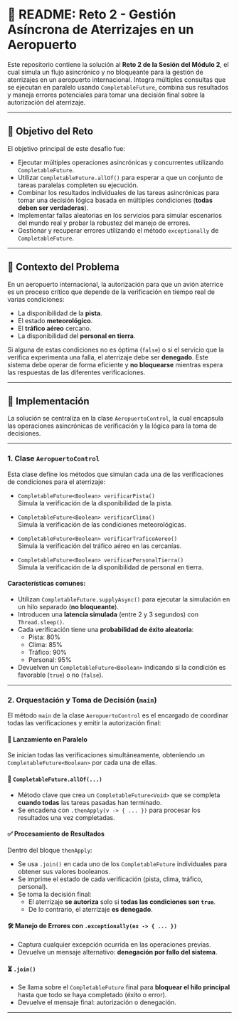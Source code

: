 # 📄 README: Reto 2 - Gestión Asíncrona de Aterrizajes en un Aeropuerto

Este repositorio contiene la solución al **Reto 2 de la Sesión del Módulo 2**, el cual simula un flujo asincrónico y no bloqueante para la gestión de aterrizajes en un aeropuerto internacional. Integra múltiples consultas que se ejecutan en paralelo usando `CompletableFuture`, combina sus resultados y maneja errores potenciales para tomar una decisión final sobre la autorización del aterrizaje.

---

## 🎯 Objetivo del Reto

El objetivo principal de este desafío fue:

- Ejecutar múltiples operaciones asincrónicas y concurrentes utilizando `CompletableFuture`.
- Utilizar `CompletableFuture.allOf()` para esperar a que un conjunto de tareas paralelas completen su ejecución.
- Combinar los resultados individuales de las tareas asincrónicas para tomar una decisión lógica basada en múltiples condiciones (**todas deben ser verdaderas**).
- Implementar fallas aleatorias en los servicios para simular escenarios del mundo real y probar la robustez del manejo de errores.
- Gestionar y recuperar errores utilizando el método `exceptionally` de `CompletableFuture`.

---

## 🧠 Contexto del Problema

En un aeropuerto internacional, la autorización para que un avión aterrice es un proceso crítico que depende de la verificación en tiempo real de varias condiciones:

- La disponibilidad de la **pista**.
- El estado **meteorológico**.
- El **tráfico aéreo** cercano.
- La disponibilidad del **personal en tierra**.

Si alguna de estas condiciones no es óptima (`false`) o si el servicio que la verifica experimenta una falla, el aterrizaje debe ser **denegado**. Este sistema debe operar de forma eficiente y **no bloquearse** mientras espera las respuestas de las diferentes verificaciones.

---

## 📝 Implementación

La solución se centraliza en la clase `AeropuertoControl`, la cual encapsula las operaciones asincrónicas de verificación y la lógica para la toma de decisiones.

---

### 1. Clase `AeropuertoControl`

Esta clase define los métodos que simulan cada una de las verificaciones de condiciones para el aterrizaje:

- `CompletableFuture<Boolean> verificarPista()`  
  Simula la verificación de la disponibilidad de la pista.

- `CompletableFuture<Boolean> verificarClima()`  
  Simula la verificación de las condiciones meteorológicas.

- `CompletableFuture<Boolean> verificarTraficoAereo()`  
  Simula la verificación del tráfico aéreo en las cercanías.

- `CompletableFuture<Boolean> verificarPersonalTierra()`  
  Simula la verificación de la disponibilidad de personal en tierra.

#### Características comunes:

- Utilizan `CompletableFuture.supplyAsync()` para ejecutar la simulación en un hilo separado (**no bloqueante**).
- Introducen una **latencia simulada** (entre 2 y 3 segundos) con `Thread.sleep()`.
- Cada verificación tiene una **probabilidad de éxito aleatoria**:
  - Pista: 80%
  - Clima: 85%
  - Tráfico: 90%
  - Personal: 95%
- Devuelven un `CompletableFuture<Boolean>` indicando si la condición es favorable (`true`) o no (`false`).

---

### 2. Orquestación y Toma de Decisión (`main`)

El método `main` de la clase `AeropuertoControl` es el encargado de coordinar todas las verificaciones y emitir la autorización final:

#### 🔁 Lanzamiento en Paralelo

Se inician todas las verificaciones simultáneamente, obteniendo un `CompletableFuture<Boolean>` por cada una de ellas.

#### 🧩 `CompletableFuture.allOf(...)`

- Método clave que crea un `CompletableFuture<Void>` que se completa **cuando todas** las tareas pasadas han terminado.
- Se encadena con `.thenApply(v -> { ... })` para procesar los resultados una vez completadas.

#### ✅ Procesamiento de Resultados

Dentro del bloque `thenApply`:

- Se usa `.join()` en cada uno de los `CompletableFuture` individuales para obtener sus valores booleanos.
- Se imprime el estado de cada verificación (pista, clima, tráfico, personal).
- Se toma la decisión final:
  - El aterrizaje **se autoriza** solo si **todas las condiciones son `true`**.
  - De lo contrario, el aterrizaje **es denegado**.

#### 🛠️ Manejo de Errores con `.exceptionally(ex -> { ... })`

- Captura cualquier excepción ocurrida en las operaciones previas.
- Devuelve un mensaje alternativo: **denegación por fallo del sistema**.

#### ⏳ `.join()`

- Se llama sobre el `CompletableFuture` final para **bloquear el hilo principal** hasta que todo se haya completado (éxito o error).
- Devuelve el mensaje final: autorización o denegación.

---
